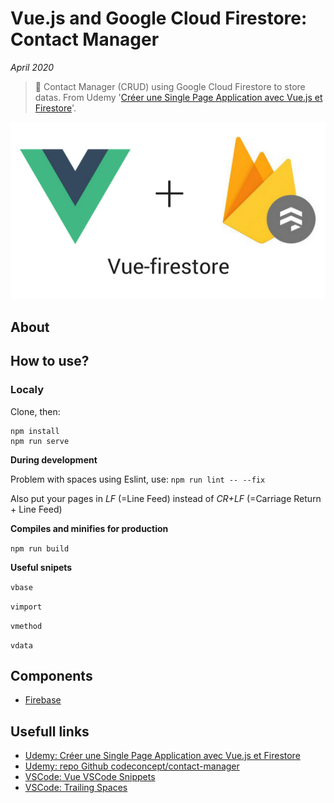 # Vue.js and Google Cloud Firestore: Contact Manager

*April 2020*

> 🔨 Contact Manager (CRUD) using Google Cloud Firestore to store datas. From Udemy '[Créer une Single Page Application avec Vue.js et Firestore](https://www.udemy.com/course/creer-une-single-page-application-avec-vuejs-et-firestore)'.


![Vue+Firestore logos](readme-img/logo-vue-firestore.png)

## About


## How to use?

### Localy

Clone, then:

```
npm install
npm run serve
```

**During development**

Problem with spaces using Eslint, use: `npm run lint -- --fix`

Also put your pages in *LF* (=Line Feed) instead of *CR+LF* (=Carriage Return + Line Feed)

**Compiles and minifies for production**

`npm run build`

**Useful snipets**

`vbase`

`vimport`

`vmethod`

`vdata`

## Components

- [Firebase](https://www.npmjs.com/package/firebase)

## Usefull links

- [Udemy: Créer une Single Page Application avec Vue.js et Firestore](https://www.udemy.com/course/creer-une-single-page-application-avec-vuejs-et-firestore)
- [Udemy: repo Github codeconcept/contact-manager](https://github.com/codeconcept/contact-manager)
- [VSCode: Vue VSCode Snippets](https://marketplace.visualstudio.com/items?itemName=sdras.vue-vscode-snippets)
- [VSCode: Trailing Spaces](https://marketplace.visualstudio.com/items?itemName=shardulm94.trailing-spaces)